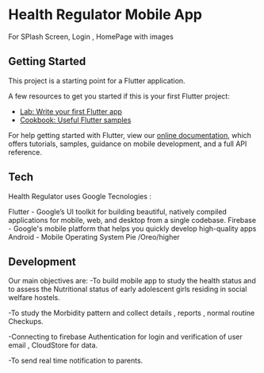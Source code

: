 # Health Regulator Mobile App

For SPlash Screen, Login , HomePage with images

## Getting Started

This project is a starting point for a Flutter application.

A few resources to get you started if this is your first Flutter project:

- [Lab: Write your first Flutter app](https://flutter.dev/docs/get-started/codelab)
- [Cookbook: Useful Flutter samples](https://flutter.dev/docs/cookbook)

For help getting started with Flutter, view our
[online documentation](https://flutter.dev/docs), which offers tutorials,
samples, guidance on mobile development, and a full API reference.

## Tech
Health Regulator uses Google Tecnologies :

Flutter - Google’s UI toolkit for building beautiful, natively compiled applications for mobile, web, and desktop from a single codebase.
Firebase - Google's mobile platform that helps you quickly develop high-quality apps
Android - Mobile Operating System Pie /Oreo/higher

## Development
Our main objectives are:
-To build mobile app to study the health status and to assess the Nutritional status of early adolescent girls residing in social welfare hostels.  

-To study the Morbidity pattern and collect details , reports , normal routine Checkups. 

-Connecting to firebase Authentication for login and verification of user email , CloudStore for data.  

-To send real time notification to parents.


